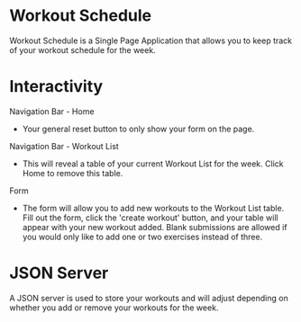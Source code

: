 # Workout Schedule

Workout Schedule is a Single Page Application that allows you to keep track of your workout schedule for the week.

# Interactivity

Navigation Bar - Home
  - Your general reset button to only show your form on the page.

Navigation Bar - Workout List
  - This will reveal a table of your current Workout List for the week.  Click Home to remove this table.

Form
 - The form will allow you to add new workouts to the Workout List table.  Fill out the form, click the 'create workout' button, and your table will appear with your new workout added.  Blank submissions are allowed if you would only like to add one or two exercises instead of three.

 # JSON Server
 
 A JSON server is used to store your workouts and will adjust depending on whether you add or remove your workouts for the week.